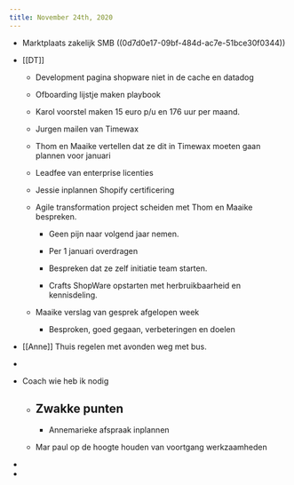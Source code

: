 ```yaml
---
title: November 24th, 2020
---
```


- Marktplaats zakelijk SMB  ((0d7d0e17-09bf-484d-ac7e-51bce30f0344))

- [[DT]]
	 - Development pagina shopware niet in de cache en datadog 

	 - Ofboarding lijstje maken playbook

	 - Karol voorstel maken 15 euro p/u en 176 uur per maand. 

	 - Jurgen mailen van Timewax

	 - Thom en Maaike vertellen dat ze dit in Timewax moeten gaan plannen voor januari

	 - Leadfee van enterprise licenties 

	 - Jessie inplannen Shopify certificering

	 - Agile transformation project scheiden met Thom en Maaike bespreken. 
		 - Geen pijn naar volgend jaar nemen.

		 - Per 1 januari overdragen 

		 - Bespreken dat ze zelf initiatie team starten.

		 - Crafts ShopWare opstarten met herbruikbaarheid en kennisdeling.

	 - Maaike verslag van gesprek afgelopen week
		 - Besproken, goed gegaan, verbeteringen en doelen 

- [[Anne]] Thuis regelen met avonden weg met bus.

- 

- Coach wie heb ik nodig 
	 - Zwakke punten 
		 - 

		 - Annemarieke afspraak inplannen

	 - Mar paul op de hoogte houden van voortgang werkzaamheden 

- 

- 
